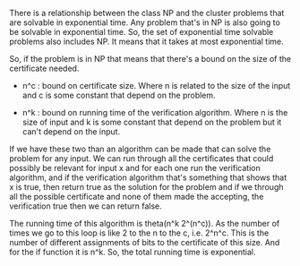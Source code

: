 There is a relationship between the class NP and the cluster problems that are solvable in exponential time.
Any problem that's in NP is also going to be solvable in exponential time.
So, the set of exponential time solvable problems also includes NP. It means that it takes at most exponential time.

So, if the problem is in NP that means that there's a bound on the size of the certificate needed.

- n^c : bound on certificate size. Where n is related to the size of the input and c is some constant that depend on the problem.

- n^k : bound on running time of the verification algorithm. Where n is the size of input and k is some constant that depend on the problem but it can't depend on the input.

If we have these two than an algorithm can be made that can solve the problem for any input.
We can run through all the certificates that could possibly be relevant for input x and for each one run the verification algorithm, and if the verification algorithm that's something that shows that x is true, then return true as the solution for the problem and if we through all the possible certificate and none of them made the accepting, the verification true then we can return false.

The running time of this algorithm is theta(n^k 2^(n^c)).
As the number of times we go to this loop is like 2 to the n to the c, i.e. 2^n^c. This is the number of different assignments of bits to the certificate of this size. And for the if function it is n^k.
So, the total running time is exponential.